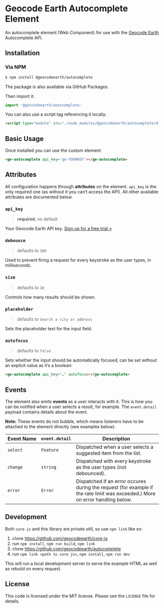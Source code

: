 # Geocode Earth Autocomplete Element

An autocomplete element (Web Component) for use with the [Geocode Earth](https://geocode.earth/) Autocomplete API.

## Installation

### Via NPM

```bash
$ npm install @geocodeearth/autocomplete
```

The package is also available via GitHub Packages.

Then import it:

```js
import '@geocodeearth/autocomplete'
```

You can also use a script tag referencing it locally:

```html
<script type="module" src="./node_modules/@geocodeearth/autocomplete/dist/bundle.js">
```

## Basic Usage

Once installed you can use the custom element:

```html
<ge-autocomplete api_key='ge-YOURKEY'></ge-autocomplete>
```

## Attributes

All configuration happens through **attributes** on the element. `api_key` is the only required one (as without it you can’t access the API). All other available attributes are documented below.

### `api_key`
> **required**, no default

Your Geocode Earth API key. [Sign up for a free trial »](https://geocode.earth)

### `debounce`
> defaults to `300`

Used to prevent firing a request for every keystroke as the user types, in milliseconds.

### `size`
> defaults to `10`

Controls how many results should be shown.

### `placeholder`
> defaults to `Search a city or address`

Sets the placeholder text for the input field.

### `autofocus`
> defaults to `false`

Sets whether the input should be automatically focused, can be set without an explicit value as it’s a boolean:

```html
<ge-autocomplete api_key="…" autofocus></ge-autocomplete>
```

## Events

The element also emits **events** as a user interacts with it. This is how you can be notified when a user selects a result, for example. The `event.detail` payload contains details about the event.

**Note:** These events do not bubble, which means listeners have to be attached to the element directly (see examples below).

|Event&nbsp;Name|`event.detail`|Description|
|---------------|--------------|-----------|
|`select`       |`Feature`     |Dispatched when a user selects a suggested item from the list.|
|`change`       |`string`      |Dispatched with every keystroke as the user types (not debounced).|
|`error`        |`Error`       |Dispatched if an error occures during the request (for example if the rate limit was exceeded.) More on error handling below.|

## Development

Both `core-js` and this library are private still, so use `npm link` like so:

1. clone https://github.com/geocodeearth/core-js
2. run `npm install`, `npm run build`, `npm link`
3. clone https://github.com/geocodeearth/autocomplete
4. run `npm link <path to core js>`, `npm install`, `npm run dev`

This will run a local development server to serve the example HTML as well as rebuild on every request.

## License

This code is licensed under the MIT license. Please see the `LICENSE` file for details.
